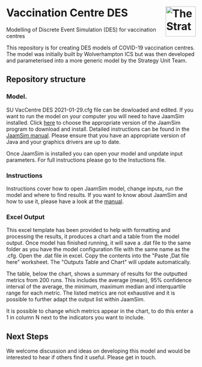 # Vaccination Centre DES  [<img src="https://www.strategyunitwm.nhs.uk/themes/custom/ie_bootstrap/logo.svg" title="The Strategy Unit" alt="The Strategy Unit Logo" align="right" height="80"/>](https://www.strategyunitwm.nhs.uk/)
Modelling of Discrete Event Simulation (DES) for vaccination centres

This repository is for creating DES models of COVID-19 vaccination centres. The model was initially built by Wolverhampton ICS but was then developed and parameterised into a more generic model by the Strategy Unit Team. 

## Repository structure
### Model. 
SU VacCentre DES 2021-01-29.cfg file can be dowloaded and edited. If you want to run the model on your computer you will need to have JaamSim installed. Click [here](https://jaamsim.com/downloads.html) to choose the appropriate version of the JaamSim program to download and install. Detailed instructions can be found in the [JaamSim manual](https://jaamsim.com/docs/JaamSim%20User%20Manual%202021-01.pdf). Please ensure that you have an appropriate version of Java and your graphics drivers are up to date.

Once JaamSim is installed you can open your model and unpdate input parameters. For full instructions please go to the Instuctions file. 

### Instructions
Instructions cover how to open JaamSim model, change inputs, run the model and where to find results. If you want to know about JaamSim and how to use it, please have a look at the [manual](https://jaamsim.com/docs/JaamSim%20User%20Manual%202021-01.pdf). 

### Excel Output
This excel template has been provided to help with formatting and processing the results, it produces a chart and a table from the model output. Once model has finished running, it will save a .dat file to the same folder as you have the model configuration file with the same name as the .cfg. Open the .dat file in excel. Copy the contents into the "Paste ,Dat file here" worksheet. The "Outputs Table and Chart" will update automatically. 

The table, below the chart, shows a summary of results for the outputted metrics from 200 runs. This includes the average (mean), 95% confidence interval of the average, the minimum, maximum median and interquartile range for each metric. The listed metrics are not exhaustive and it is possible to further adapt the output list within JaamSim. 

It is possible to change which metrics appear in the chart, to do this enter a 1 in column N next to the indicators you want to include. 


## Next Steps
We welcome discussion and ideas on developing this model and would be interested to hear if others find it useful. Please get in touch. 
